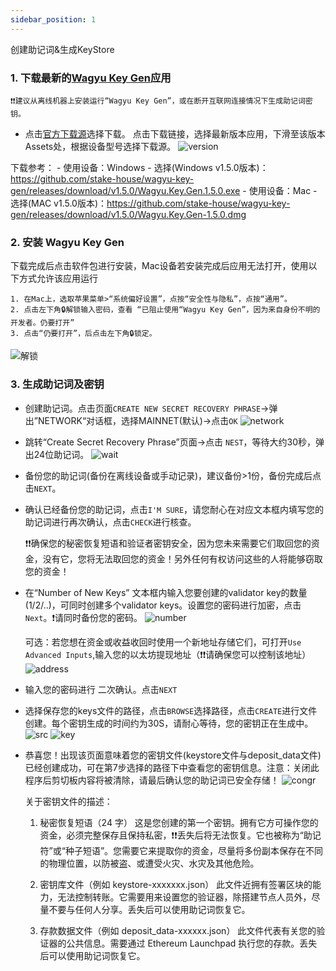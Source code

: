 ```yaml
---
sidebar_position: 1
---
```

创建助记词&生成KeyStore
### 1. 下载最新的[Wagyu Key Gen](https://github.com/stake-house/wagyu-key-gen)应用
    ❗️❗️建议从离线机器上安装运行“Wagyu Key Gen”，或在断开互联网连接情况下生成助记词密钥。

- 点击[官方下载源](https://github.com/stake-house/wagyu-key-gen/releases)选择下载。
点击下载链接，选择最新版本应用，下滑至该版本Assets处，根据设备型号选择下载源。
![version](/img/p1/wagyu_v1.5.0.png)

下载参考：
    - 使用设备：Windows
        - 选择(Windows v1.5.0版本)：https://github.com/stake-house/wagyu-key-gen/releases/download/v1.5.0/Wagyu.Key.Gen.1.5.0.exe 
    - 使用设备：Mac
        - 选择(MAC v1.5.0版本)：https://github.com/stake-house/wagyu-key-gen/releases/download/v1.5.0/Wagyu.Key.Gen-1.5.0.dmg 
### 2. 安装 Wagyu Key Gen
下载完成后点击软件包进行安装，Mac设备若安装完成后应用无法打开，使用以下方式允许该应用运行

    1. 在Mac上，选取苹果菜单>“系统偏好设置”，点按“安全性与隐私”，点按“通用”。
    2. 点击左下角🔒解锁输入密码，查看 “已阻止使用“Wagyu Key Gen”，因为来自身份不明的开发者。仍要打开”
    3. 点击“仍要打开”，后点击左下角🔒锁定。
![解锁](/img/p1/解锁.png)

### 3. 生成助记词及密钥

- 创建助记词。点击页面`CREATE NEW SECRET RECOVERY PHRASE`->弹出”NETWORK“对话框，选择MAINNET(默认)->点击`OK`
![network](/img/p1/network.png)
- 跳转“Create Secret Recovery Phrase”页面->点击 `NEST`，等待大约30秒，弹出24位助记词。
![wait](/img/p1/wait_words.png)
- 备份您的助记词(备份在离线设备或手动记录)，建议备份>1份，备份完成后点击`NEXT`。

- 确认已经备份您的助记词，点击`I'M SURE`，请您耐心在对应文本框内填写您的助记词进行再次确认，点击`CHECK`进行核查。

    ❗️❗️确保您的秘密恢复短语和验证者密钥安全，因为您未来需要它们取回您的资金，没有它，您将无法取回您的资金！另外任何有权访问这些的人将能够窃取您的资金！

- 在“Number of New Keys” 文本框内输入您要创建的validator key的数量(1/2/..)，可同时创建多个validator keys。设置您的密码进行加密，点击`Next`。❗️请同时备份您的密码。
![number](/img/p1/passwd.png)

    可选：若您想在资金或收益收回时使用一个新地址存储它们，可打开`Use Advanced Inputs`,输入您的以太坊提现地址（❗️❗️请确保您可以控制该地址）
![address](/img/p1/收益地址.png)
- 输入您的密码进行 二次确认。点击`NEXT`

- 选择保存您的keys文件的路径，点击`BROWSE`选择路径，点击`CREATE`进行文件创建。每个密钥生成的时间约为30S，请耐心等待，您的密钥正在生成中。
![src](/img/p1/src.png)
![key](/img/p1/finish.png)
- 恭喜您！出现该页面意味着您的密钥文件(keystore文件与deposit_data文件)已经创建成功，可在第7步选择的路径下中查看您的密钥信息。注意：关闭此程序后剪切板内容将被清除，请最后确认您的助记词已安全存储！
![congr](/img/p1/congr.png)

    关于密钥文件的描述：

    1. 秘密恢复短语（24 字）
    这是您创建的第一个密钥。拥有它方可操作您的资金，必须完整保存且保持私密，❗️❗️丢失后将无法恢复。它也被称为“助记符”或“种子短语”。您需要它来提取你的资金，尽量将多份副本保存在不同的物理位置，以防被盗、或遭受火灾、水灾及其他危险。

    2. 密钥库文件（例如 keystore-xxxxxxx.json）
    此文件近拥有签署区块的能力，无法控制转账。它需要用来设置您的验证器，除搭建节点人员外，尽量不要与任何人分享。丢失后可以使用助记词恢复它。

    3. 存款数据文件（例如 deposit_data-xxxxxx.json）
    此文件代表有关您的验证器的公共信息。需要通过 Ethereum Launchpad 执行您的存款。丢失后可以使用助记词恢复它。
    





